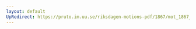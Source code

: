 ```yaml
---
layout: default
UpRedirect: https://pruto.im.uu.se/riksdagen-motions-pdf/1867/mot_1867__ak__283/mot_1867__ak__283-005.pdf
---
```


